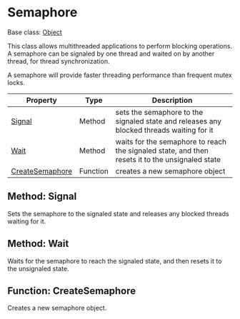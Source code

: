 # Semaphore

Base class: [Object](Object.md)

This class allows multithreaded applications to perform blocking operations. A semaphore can be signaled by one thread and waited on by another thread, for thread synchronization.

A semaphore will provide faster threading performance than frequent mutex locks.

| Property | Type | Description |
|---|---|---|
| [Signal](#semaphore_signal) | Method | sets the semaphore to the signaled state and releases any blocked threads waiting for it |
| [Wait](#semaphore_wait) | Method | waits for the semaphore to reach the signaled state, and then resets it to the unsignaled state |
| [CreateSemaphore](#createsemaphore) | Function | creates a new semaphore object |

## Method: Signal <a id="semaphore_signal"></a>

Sets the semaphore to the signaled state and releases any blocked threads waiting for it.

## Method: Wait <a id="semaphore_wait"></a>

Waits for the semaphore to reach the signaled state, and then resets it to the unsignaled state.

## Function: CreateSemaphore <a id="createsemaphore"></a>

Creates a new semaphore object.
